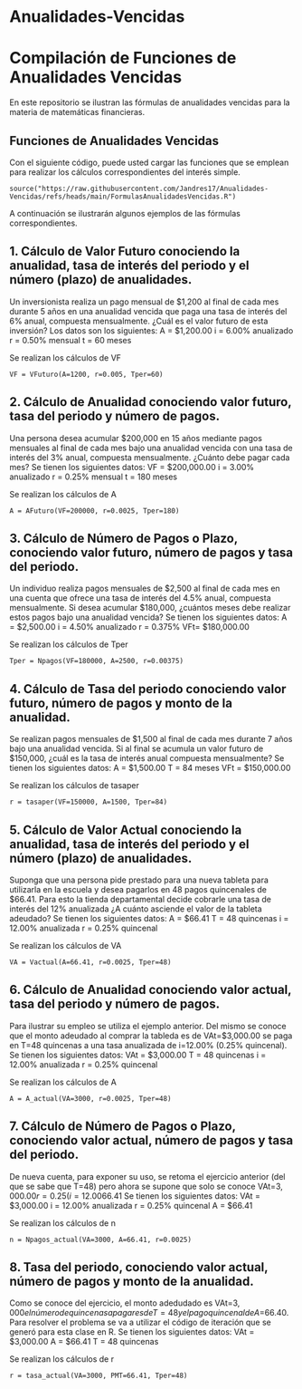 # Anualidades-Vencidas

# Compilación de Funciones de Anualidades Vencidas
En este repositorio se ilustran las fórmulas de anualidades vencidas para la materia de matemáticas financieras.

## Funciones de Anualidades Vencidas

Con el siguiente código, puede usted cargar las funciones que se emplean para realizar los cálculos correspondientes del interés simple.
```
source("https://raw.githubusercontent.com/Jandres17/Anualidades-Vencidas/refs/heads/main/FormulasAnualidadesVencidas.R")
```

A continuación se ilustrarán algunos ejemplos de las fórmulas correspondientes.

## 1. Cálculo de Valor Futuro conociendo la anualidad, tasa de interés del periodo y el número (plazo) de anualidades.

Un inversionista realiza un pago mensual de $1,200 al final de cada mes durante 5 años en una anualidad vencida que paga una tasa de interés del 6% anual, compuesta mensualmente. ¿Cuál es el valor futuro de esta inversión?
Los datos son los siguientes:
A = $1,200.00
i = 6.00% anualizado
r = 0.50% mensual
t = 60 meses

Se realizan los cálculos de VF
```
VF = VFuturo(A=1200, r=0.005, Tper=60)
```

## 2. Cálculo de Anualidad conociendo valor futuro, tasa del periodo y número de pagos.

Una persona desea acumular $200,000 en 15 años mediante pagos mensuales al final de cada mes bajo una anualidad vencida con una tasa de interés del 3% anual, compuesta mensualmente. ¿Cuánto debe pagar cada mes?
Se tienen los siguientes datos:
VF = $200,000.00 
i = 3.00% anualizado
r = 0.25% mensual
t = 180 meses

Se realizan los cálculos de A
```
A = AFuturo(VF=200000, r=0.0025, Tper=180)
```

## 3. Cálculo de Número de Pagos o Plazo, conociendo valor futuro, número de pagos y tasa del periodo.

Un individuo realiza pagos mensuales de $2,500 al final de cada mes en una cuenta que ofrece una tasa de interés del 4.5% anual, compuesta mensualmente. Si desea acumular $180,000, ¿cuántos meses debe realizar estos pagos bajo una anualidad vencida?
Se tienen los siguientes datos:
A = $2,500.00
i = 4.50% anualizado
r = 0.375%
VFt= $180,000.00

Se realizan los cálculos de Tper
```
Tper = Npagos(VF=180000, A=2500, r=0.00375)
```

## 4. Cálculo de Tasa del periodo conociendo valor futuro, número de pagos y monto de la anualidad.

Se realizan pagos mensuales de $1,500 al final de cada mes durante 7 años bajo una anualidad vencida. Si al final se acumula un valor futuro de $150,000, ¿cuál es la tasa de interés anual compuesta mensualmente?
Se tienen los siguientes datos:
A = $1,500.00
T = 84 meses
VFt = $150,000.00

Se realizan los cálculos de tasaper
```
r = tasaper(VF=150000, A=1500, Tper=84)
```

## 5. Cálculo de Valor Actual conociendo la anualidad, tasa de interés del periodo y el número (plazo) de anualidades.

Suponga que una persona pide prestado para una nueva tableta para utilizarla en la escuela y desea pagarlos en 48 pagos quincenales de $66.41. Para esto la tienda departamental decide cobrarle una tasa de interés del 12% anualizada ¿A cuánto asciende el valor de la tableta adeudado?
Se tienen los siguientes datos:
A = $66.41 
T = 48 quincenas
i = 12.00% anualizada
r = 0.25% quincenal

Se realizan los cálculos de VA
```
VA = Vactual(A=66.41, r=0.0025, Tper=48)
```

## 6. Cálculo de Anualidad conociendo valor actual, tasa del periodo y número de pagos.

Para ilustrar su empleo se utiliza el ejemplo anterior. Del mismo se conoce que el monto adeudado al comprar la tableda es de VAt=$3,000.00 se paga en T=48 quincenas a una tasa anualizada de i=12.00% (0.25% quincenal).
Se tienen los siguientes datos:
VAt = $3,000.00
T = 48 quincenas
i = 12.00% anualizada
r = 0.25% quincenal

Se realizan los cálculos de A
```
A = A_actual(VA=3000, r=0.0025, Tper=48)
```

## 7. Cálculo de Número de Pagos o Plazo, conociendo valor actual, número de pagos y tasa del periodo.

De nueva cuenta, para exponer su uso, se retoma el ejercicio anterior (del que se sabe que T=48) pero ahora se supone que solo se conoce VAt=$3,000.00 r=0.25 (i=12.00%) y A=$66.41
Se tienen los siguientes datos:
VAt = $3,000.00
i = 12.00% anualizada
r = 0.25% quincenal
A = $66.41 

Se realizan los cálculos de n
```
n = Npagos_actual(VA=3000, A=66.41, r=0.0025)
```

## 8. Tasa del periodo, conociendo valor actual, número de pagos y monto de la anualidad.

Como se conoce del ejercicio, el monto adedudado es VAt=$3,000 el número de quincenas a pagar es de T=48 y el pago quincenal de A=$66.40. Para resolver el problema se va a utilizar el código de iteración que se generó para esta clase en R. 
Se tienen los siguientes datos:
VAt = $3,000.00
A = $66.41 
T = 48 quincenas

Se realizan los cálculos de r
```
r = tasa_actual(VA=3000, PMT=66.41, Tper=48)
```


